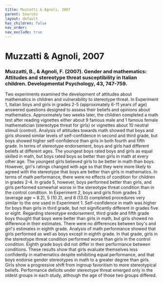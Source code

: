 ```yaml
---
title: Muzzatti & Agnoli, 2007
parent: Sources
layout: default
has_children: false
nav_order: 
nav_exclude: true
---
```


# Muzzatti & Agnoli, 2007

### Muzzatti, B., & Agnoli, F. (2007). Gender and mathematics: Attitudes and stereotype threat susceptibility in Italian children. Developmental Psychology, 43, 747-759.

Two experiments examined the development of attitudes about mathematics in children and vulnerability to stereotype threat. In Experiment 1, Italian boys and girls in grades 2-5 (approximately 6-11 years of age) answered questions designed to assess their beliefs and opinions about mathematics. Approximately two weeks later, the children completed a math test after reading vignettes either about 9 famous male and 1 famous female mathematician (stereotype threat for girls) or vignettes about 10 neutral stimuli (control). Analysis of attitudes towards math showed that boys and girls showed similar levels of self-confidence in second and third grade, but boys showed higher self-confidence than girls in both fourth and fifth grade. In terms of stereotype endorsement, boys and girls had different beliefs at different ages. The youngest boys rated boys and girls as equal skilled in math, but boys rated boys as better than girls in math at every other age. The youngest girls believed girls to be better in math than boys. However, girl's ratings changed with age so that they were more likely to agreed with the stereotype that boys are better than girls in mathematics. In terms of math performance, there were no effects of condition for children in grades 2-4. In grade 5, however, boys performed better than girls, and girls performed somewhat worse in the stereotype threat condition than in the control condition. In Experiment 2, boys and girls from grades 3 (average age = 8.2), 5 (10.2), and 8 (13.0) completed procedures very similar to the one used in Experiment 1. Self-confidence in math was higher for boys than girls in third grade, but not significantly different in grades five or eight. Regarding stereotype endorsement, third grade and fifth grade boys thought that boys were better than girls in math, but girls showed no difference in their estimates. There were no differences between boy's and girl's estimates in eighth grade. Analysis of math performance showed that girls performed as well as boys except in eighth grade. In that grade, girls in the stereotype threat condition performed worse than girls in the control condition. Eighth grade boys did not differ in their performance between conditions. These results show that girls evaluate themselves less confidently in mathematics despite exhibiting equal performance, and that boys endorse gender stereotypes in math to a greater degree than girls. Girls show a progressive shift from ingroup favoritism to more stereotypical beliefs. Performance deficits under stereotype threat emerged only in the oldest groups in each study, although the age of those two groups differed.
